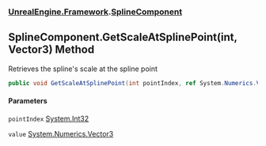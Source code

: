 ### [UnrealEngine.Framework](UnrealEngine_Framework.md 'UnrealEngine.Framework').[SplineComponent](SplineComponent.md 'UnrealEngine.Framework.SplineComponent')
## SplineComponent.GetScaleAtSplinePoint(int, Vector3) Method
Retrieves the spline's scale at the spline point  
```csharp
public void GetScaleAtSplinePoint(int pointIndex, ref System.Numerics.Vector3 value);
```
#### Parameters
<a name='UnrealEngine_Framework_SplineComponent_GetScaleAtSplinePoint(int_System_Numerics_Vector3)_pointIndex'></a>
`pointIndex` [System.Int32](https://docs.microsoft.com/en-us/dotnet/api/System.Int32 'System.Int32')  
  
<a name='UnrealEngine_Framework_SplineComponent_GetScaleAtSplinePoint(int_System_Numerics_Vector3)_value'></a>
`value` [System.Numerics.Vector3](https://docs.microsoft.com/en-us/dotnet/api/System.Numerics.Vector3 'System.Numerics.Vector3')  
  
